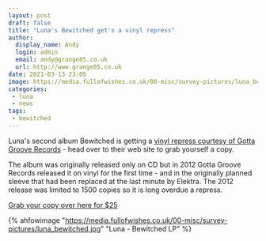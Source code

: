 ```yaml
---
layout: post
draft: false
title: "Luna's Bewitched get's a vinyl repress"
author:
  display_name: Andy
  login: admin
  email: andy@grange85.co.uk
  url: http://www.grange85.co.uk
date: 2021-03-13 23:05
image: https://media.fullofwishes.co.uk/00-misc/survey-pictures/luna_bewitched.jpg
categories:
 - luna
 - news
tags:
 - bewitched
---
```

Luna's second album Bewitched is getting a [vinyl repress courtesy of Gotta Groove Records](https://www.gottagroovestore.com/product/luna-bewitched-ggr-exclusive/) - head over to their web site to grab yourself a copy.

The album was originally released only on CD but in 2012 Gotta Groove Records released it on vinyl for the first time - and in the originally planned sleeve that had been replaced at the last minute by Elektra. The 2012 release was limited to 1500 copies so it is long overdue a repress.

[Grab your copy over here for $25](https://www.gottagroovestore.com/product/luna-bewitched-ggr-exclusive/)

{% ahfowimage "https://media.fullofwishes.co.uk/00-misc/survey-pictures/luna_bewitched.jpg" "Luna - Bewitched LP" %}

